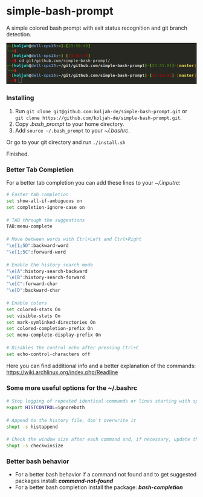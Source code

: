 # simple-bash-prompt
A simple colored bash prompt with exit status recognition and git branch detection.

![Screenshot](screenshot.png "Screenshot")

### Installing
1. Run `git clone git@github.com:koljah-de/simple-bash-prompt.git` or `git clone https://github.com/koljah-de/simple-bash-prompt.git`.
2. Copy *.bash_prompt* to your home directory.
3. Add  `source ~/.bash_prompt` to your *~/.bashrc*.

Or go to your git directory and run `./install.sh`

Finished.

### Better Tab Completion
For a better tab completion you can add these lines to your *~/.inputrc*:

```bash
# Faster tab completion
set show-all-if-ambiguous on
set completion-ignore-case on

# TAB through the suggestions
TAB:menu-complete

# Move between words with Ctrl+Left and Ctrl+Right
"\e[1;5D":backward-word
"\e[1;5C":forward-word

# Enable the history search mode
"\e[A":history-search-backward
"\e[B":history-search-forward
"\e[C":forward-char
"\e[D":backward-char

# Enable colors
set colored-stats On
set visible-stats On
set mark-symlinked-directories On
set colored-completion-prefix On
set menu-complete-display-prefix On

# Disables the control echo after pressing Ctrl+C
set echo-control-characters off

```
Here you can find additional info and a better explanation of the commands: <br/>
https://wiki.archlinux.org/index.php/Readline

### Some more useful options for the ~/.bashrc
```bash
# Stop logging of repeated identical commands or lines starting with space
export HISTCONTROL=ignoreboth

# Append to the history file, don't overwrite it
shopt -s histappend

# Check the window size after each command and, if necessary, update the values of LINES and COLUMNS
shopt -s checkwinsize

```

### Better bash behavior
* For a better bash behavior if a command not found and to get suggested packages install: ***command-not-found***
* For a better bash completion install the package: ***bash-completion***
